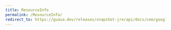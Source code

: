 ```yaml
---
title: ResourceInfo
permalink: /ResourceInfo/
redirect_to: https://guava.dev/releases/snapshot-jre/api/docs/com/google/common/reflect/ClassPath.ResourceInfo.html
---
```


